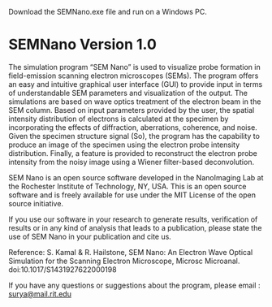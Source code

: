 Download the SEMNano.exe file and run on a Windows PC.

# SEMNano Version 1.0

The simulation program “SEM Nano” is used to visualize probe formation in field-emission scanning electron microscopes (SEMs). The program offers an easy and intuitive graphical user interface (GUI) to provide input in terms of understandable SEM parameters and visualization of the output. The simulations are based on wave optics treatment of the electron beam in the SEM column. Based on input parameters provided by the user, the spatial intensity distribution of electrons is calculated at the specimen by incorporating the effects of diffraction, aberrations, coherence, and noise. Given the specimen structure signal (So), the program has the capability to produce an image of the specimen using the electron probe intensity distribution. Finally, a feature is provided to reconstruct the electron probe intensity from the noisy image using a Wiener filter-based deconvolution.

SEM Nano is an open source software developed in the NanoImaging Lab at the Rochester Institute of Technology, NY, USA. This is an open source software and is freely available for use under the MIT License of the open source initiative.

If you use our software in your research to generate results, verification of results or in any kind of analysis that leads to a publication, please state the use of SEM Nano in your publication and cite us.

Reference:
S. Kamal & R. Hailstone, SEM Nano: An Electron Wave Optical Simulation for the Scanning Electron Microscope, Microsc Microanal. doi:10.1017/S1431927622000198

If you have any questions or suggestions about the program, please email : surya@mail.rit.edu
